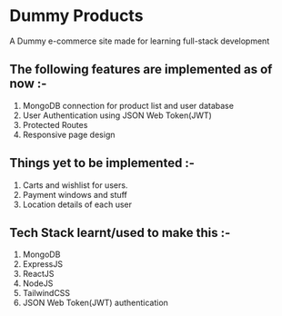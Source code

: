 # Dummy Products
A Dummy e-commerce site made for learning full-stack development

## The following features are implemented as of now :-
1. MongoDB connection for product list and user database
2. User Authentication using JSON Web Token(JWT)
3. Protected Routes
4. Responsive page design

## Things yet to be implemented :-
1. Carts and wishlist for users.
2. Payment windows and stuff
3. Location details of each user

## Tech Stack learnt/used to make this :-
1. MongoDB
2. ExpressJS
3. ReactJS
4. NodeJS
5. TailwindCSS
6. JSON Web Token(JWT) authentication

